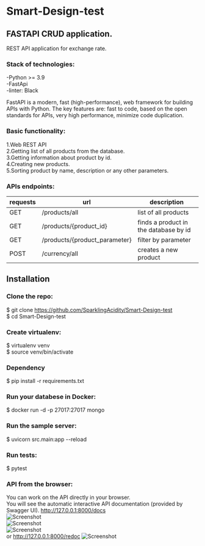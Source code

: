 # Smart-Design-test
## FASTAPI CRUD application.
REST API application for exchange rate.<br>

### Stack of technologies:<br>
-Python >= 3.9<br>
-FastApi<br>
-linter: Black<br>

FastAPI is a modern, fast (high-performance), web framework for building APIs with Python.
The key features are: fast to code, based on the open standards for APIs,
very high performance, minimize code duplication.

### Basic functionality:<br>
1.Web REST API<br>
2.Getting list of all products from the database.<br>
3.Getting information about product by id.<br>
4.Creating new products. <br>
5.Sorting product by name, description or any other parameters.

### APIs endpoints:<br>
| requests | url | description  |
| ------- | --- | --- |
| GET | /products/all | list of all products  |
| GET | /products/{product_id} | finds a product in the database by id |
| GET | /products/{product_parameter} | filter by parameter |
| POST | /currency/all | creates a new product |


## Installation
### Clone the repo:<br>

$ git clone https://github.com/SparklingAcidity/Smart-Design-test <br>
$ cd Smart-Design-test<br>

### Create virtualenv:<br>
$ virtualenv venv<br>
$ source venv/bin/activate<br>

### Dependency
$ pip install -r requirements.txt<br>

### Run your databese in Docker:
$ docker run -d -p 27017:27017 mongo

### Run the sample server:<br>
$ uvicorn src.main:app --reload <br>

### Run tests:<br>
$ pytest<br>


### API from the browser:
You can work on the API directly in your browser.<br>
You will see the automatic interactive API documentation (provided by Swagger UI).
http://127.0.0.1:8000/docs <br>
![Screenshot](https://github.com/SparklingAcidity/Smart-Design-test/blob/in_process/img_for_deadme/1.png) <br>
![Screenshot](https://github.com/SparklingAcidity/Smart-Design-test/blob/in_process/img_for_deadme/2.png) <br>
![Screenshot](https://github.com/SparklingAcidity/Smart-Design-test/blob/in_process/img_for_deadme/3.png) <br>
or http://127.0.0.1:8000/redoc
![Screenshot](https://github.com/SparklingAcidity/Smart-Design-test/blob/in_process/img_for_deadme/4.png)
